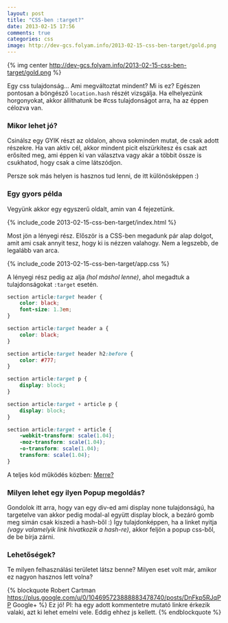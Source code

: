 ```yaml
---
layout: post
title: "CSS-ben :target?"
date: 2013-02-15 17:56
comments: true
categories: css
image: http://dev-gcs.folyam.info/2013-02-15-css-ben-target/gold.png
---
```


{% img center http://dev-gcs.folyam.info/2013-02-15-css-ben-target/gold.png %}

Egy css tulajdonság... Ami megváltoztat mindent?
Mi is ez? Egészen pontosan a böngésző `location.hash` részét vizsgálja.
Ha elhelyezünk horgonyokat, akkor állíthatunk be #css tulajdonságot arra,
ha az éppen célozva van.

<!--more-->

### Mikor lehet jó?

Csinálsz egy GYIK részt az oldalon, ahova sokminden mutat, de csak adott részekre.
Ha van aktív cél, akkor mindent picit elszürkítesz és csak azt erősíted meg,
ami éppen ki van választva vagy akár a többit össze is csukhatod, hogy csak a címe
látszódjon.

Persze sok más helyen is hasznos tud lenni, de itt különösképpen :)

### Egy gyors példa

Vegyünk akkor egy egyszerű oldalt, amin van 4 fejezetünk.

{% include_code 2013-02-15-css-ben-target/index.html %}

Most jön a lényegi rész. Először is a CSS-ben megadunk pár alap dolgot, amit
ami csak annyit tesz, hogy ki is nézzen valahogy. Nem a legszebb, de legalább van arca.

{% include_code 2013-02-15-css-ben-target/app.css %}

A lényegi rész pedig az alja _(hol máshol lenne)_, ahol megadtuk a tulajdonságokat
`:target` esetén.

``` css A fontos rész, azaz a :target használata
section article:target header {
    color: black;
    font-size: 1.3em;
}

section article:target header a {
    color: black;
}

section article:target header h2:before {
    color: #777;
}

section article:target p {
    display: block;
}

section article:target + article p {
    display: block;
}

section article:target + article {
    -webkit-transform: scale(1.04);
    -moz-transform: scale(1.04);
    -o-transform: scale(1.04);
    transform: scale(1.04);
}
```

A teljes kód működés közben: [Merre?](/downloads/code/2013-02-15-css-ben-target/index.html#a3)

### Milyen lehet egy ilyen Popup megoldás?

Gondolok itt arra, hogy van egy div-ed ami display none tulajdonságú, ha targetelve van
akkor pedig modal-al együtt display block, a bezáró gomb meg simán csak kiszedi a
hash-ből :) Így tulajdonképpen, ha a linket nyitja _(vagy valamelyik link hivatkozik a
hash-re)_, akkor feljön a popup css-ből, de be bírja zárni.

### Lehetőségek?

Te milyen felhasználási területet látsz benne?
Milyen eset volt már, amikor ez nagyon hasznos lett volna?

{% blockquote Robert Cartman https://plus.google.com/u/0/104695723888883478740/posts/DnFkp5RJqPP Google+ %}
Ez jó! Pl: ha egy adott kommentetre mutató linkre érkezik valaki,
azt ki lehet emelni vele. Eddig ehhez js kellett.
{% endblockquote %}